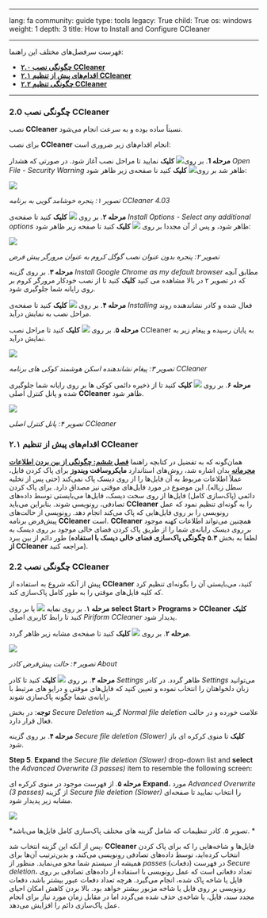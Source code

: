 

---

lang: fa
community: guide
type: tools
legacy: True
child: True
os: windows
weight: 1
depth: 3
title: How to Install and Configure CCleaner

---

فهرست سرفصل‌های مختلف این راهنما:

- [**۲.۰ چگونگی نصب CCleaner**](#2.0)
- [**۲.۱ اقدام‌های پیش از تنظیم CCleaner**](#2.1)
- [**۲.۲ چگونگی تنظیم CCleaner**](#2.2)

----

<a name="2.0"></a>
### 2.0 چگونگی نصب CCleaner ###

نصب **CCleaner** نسبتاً ساده بوده و به سرعت انجام می‌شود.

برای نصب **CCleaner** انجام اقدام‌های زیر ضروری است:

**مرحله 1**. بر روی![](/sbox/screen/ccleaner-en/01.png) **کلیک** نمایید تا مراحل نصب آغاز شود. در صورتی که هشدار *Open File - Security Warning* ظاهر شد بر روی![](/sbox/screen/ccleaner-en/02.png) **کلیک** کنید نا صفحه‌ی زیر ظاهر شود:

![](/sbox/screen/ccleaner-en-1/03.png)

*تصویر ۱: پنجره خوشامد گویی به برنامه CCleaner 4.03*

**مرحله ۲**. بر روی ![](/sbox/screen/ccleaner-en-1/05.png) **کلیک** کنید تا صفحه‌ی *Install Options - Select any additional options* ظاهر شود، و پس از آن مجددا بر روی ![](/sbox/screen/ccleaner-en-1/05.png) **کلیک** کنید تا صفحه زیر ظاهر شود:

![](/sbox/screen/ccleaner-en-1/07.png)

*تصویر ۲: پنجره بدون عنوان نصب گوگل کروم به عنوان مرورگر پیش فرض*

**مرحله ۳**. بر روی گزینه *Install Google Chrome as my default browser* مطابق آنچه که در تصویر ۲ در بالا مشاهده می کنید **کلیک** کنید تا از نصب خودکار مرورگر کروم بر روی رایانه شما جلوگیری شود.

**مرحله ۴**. بر روی ![]( sbox/screen/ccleaner-en-1/08.png) **کلیک** کنید تا صفحه‌ی *Installing* فعال شده و کادر نشاندهنده روند مراحل نصب به نمایش درآید. 

**مرحله ۵**. بر روی ![](/sbox/screen/ccleaner-en-1/09.png) **کلیک** کنید تا مراحل نصب CCleaner به پایان رسیده و پیغام زیر به نمایش درآید.

![](/sbox/screen/ccleaner-en-1/10.png)

*تصویر ۳: پیغام نشاندهنده اسکن هوشمند کوکی های برنامه CCleaner*

**مرحله ۶**. بر روی  ![](/sbox/screen/ccleaner-en-1/11.png) **کلیک** کنید تا از ذخیره دائمی کوکی ها بر روی رایانه شما جلوگیری شده و پانل کنترل اصلی **CCleaner** ظاهر شود.

![](/sbox/screen/ccleaner-en-1/12.png)

*تصویر ۴: پانل کنترل اصلی CCleaner*


<a name="2.1"></a>
### ۲.۱ اقدام‌های پیش از تنظیم CCleaner ###

همان‌گونه که به تفضیل در کتابچه راهنما [**فصل ششم: چگونگی از بین بردن اطلاعات محرمانه**](chapter-6) بدان اشاره شد، روش‌های استاندارد **مایکروسافت ویندوز** برای پاک کردن فایل، عملاً اطلاعات مربوط به آن فایل‌ها را از روی دیسک پاک نمی‌کند (حتی پس از تخلیه سطل زباله). این موضوع در مورد فایل‌های موقتی نیز مصداق دارد. برای پاک کردن دائمی (پاک‌سازی کامل) فایل‌ها از روی سخت دیسک، فایل‌ها می‌بایستی توسط داده‌های تصادفی، رونویسی شوند. بنابراین می‌باید **CCleaner** را به گونه‌ای تنظیم نمود که عمل رونویسی را بر روی فایل‌هایی که پاک می‌کند انجام دهد. رونویسی از حالت‌های پیش‌فرض برنامه **CCleaner** است. **CCleaner** همچنین می‌تواند اطلاعات کهنه موجود بر روی دیسک رایانه‌ی شما را از طریق پاک کردن فضای خالی موجود بر روی دیسک به طور دائم از بین ببرد (لطفاً به بخش **۵.۳ چگونگی پاک‌سازی فضای خالی دیسک با استفاده از CCleaner** مراجعه کنید).

<a name="2.2"></a>
### 2.2 چگونگی نصب CCleaner ###

پیش از آنکه شروع به استفاده از **CCleaner** کنید، می‌بایستی آن را بگونه‌ای تنظیم کرد که کلیه فایل‌های موقتی را به طور کامل پاک‌سازی کند. 


**مرحله ۱**. بر روی نمایه ![](/sbox/screen/ccleaner-en-1/13.png) یا بر روی **select Start > Programs > CCleaner** **کلیک** کنید تا رابط کاربری اصلی *Piriform CCleaner* پدیدار شود.


**مرحله ۲**. بر روی ![](/sbox/screen/ccleaner-en-1/14.png) **کلیک** کنید تا صفحه‌ی مشابه زیر ظاهر گردد.

![](/sbox/screen/ccleaner-en-1/15.png)

*تصویر ۴: حالت پیش‌فرض کادر About*


**مرحله ۳**. بر روی ![](/sbox/screen/ccleaner-en/23.png) **کلیک** کنید تا کادر *Settings* ظاهر گردد. در کادر *Settings* می‌توانید زبان دلخواهتان را انتخاب نموده و تعیین کنید که فایل‌های موقتی و درایو های مرتبط با رایانه‌ی شما چگونه پاک‌سازی شوند. 


**توجه**: در بخش *Secure Deletion* گزینه *Normal file deletion* علامت خورده و در حالت فعال قرار دارد.  


**مرحله ۴**. بر روی گزینه *Secure file deletion (Slower)* **کلیک** تا منوی کرکره ای باز شود.

**Step 5**. **Expand** the *Secure file deletion (Slower)* drop-down list and **select** the *Advanced Overwrite (3 passes)* item to resemble the following screen: 

**مرحله ۵**. از فهرست موجود در منوی کرکره ای **Expand**، مورد *Advanced Overwrite (3 passes)* از گزینه *Secure file deletion (Slower)* را انتخاب نمایید تا صفحه‌ای مشابه زیر پدیدار شود.

![](/sbox/screen/ccleaner-en-1/17.png)

*تصویر ۵. کادر تنظیمات که شامل گزینه های مختلف پاک‌سازی کامل فایل‌ها می‌باشد. *


پس از آنکه این گزینه انتخاب شد، **CCleaner** فایل‌ها و شاخه‌هایی را که برای پاک کردن انتخاب کرده‌اید، توسط داده‌های تصادفی رونویسی می‌کند، و بدین‌ترتیب آن‌ها برای همیشه از سیستم شما محو می‌نماید. منظور از *passes* (دفعات) در فهرست *Secure deletion*، تعداد دفعاتی است که عمل رونویسی با استفاده از داده‌های تصادفی بر روی فایل یا شاخه پاک شده، انجام می‌گیرد. هرچه تعداد دفعات عبور بیشتر باشد، دفعات رونویسی بر روی فایل یا شاخه مزبور بیشتر خواهد بود. بالا بردن  کاهش امکان احیای مجدد سند، فایل، یا شاخه‌ی حذف شده می‌گردد اما در مقابل زمان مورد نیاز برای انجام عمل پاک‌سازی دائم را افزایش می‌دهد.


